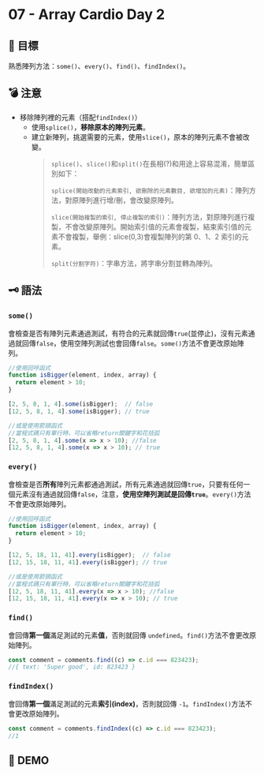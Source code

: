 # 07 - Array Cardio Day 2

## :dart: 目標

熟悉陣列方法：`some()`、`every()`、`find()`、`findIndex()`。

## :bomb: 注意

- 移除陣列裡的元素（搭配`findIndex()`）
  - 使用`splice()`，**移除原本的陣列元素**。
  - 建立新陣列，挑選需要的元素，使用`slice()`，原本的陣列元素不會被改變。
    > `splice()`、`slice()`和`split()`在長相(?)和用途上容易混淆，簡單區別如下：
    >
    > `splice(開始改動的元素索引, 欲刪除的元素數目, 欲增加的元素)`：陣列方法，對原陣列進行增/刪，會改變原陣列。
    >
    > `slice(開始複製的索引, 停止複製的索引)`：陣列方法，對原陣列進行複製，不會改變原陣列。開始索引值的元素會複製，結束索引值的元素不會複製，舉例：slice(0,3)會複製陣列的第 0、1、2 索引的元素。
    >
    > `split(分割字符)`：字串方法，將字串分割並轉為陣列。

## :old_key: 語法

### `some()`

會檢查是否有陣列元素通過測試，有符合的元素就回傳`true`(並停止)，沒有元素通過就回傳`false`，使用空陣列測試也會回傳`false`。`some()`方法不會更改原始陣列。

```javascript
//使用回呼函式
function isBigger(element, index, array) {
  return element > 10;
}

[2, 5, 8, 1, 4].some(isBigger);  // false
[12, 5, 8, 1, 4].some(isBigger); // true

//或是使用箭頭函式
//當程式碼只有單行時，可以省略return關鍵字和花括弧
[2, 5, 8, 1, 4].some(x => x > 10); //false
[12, 5, 8, 1, 4].some(x => x > 10); // true
```

### `every()`

會檢查是否**所有**陣列元素都通過測試，所有元素通過就回傳`true`，只要有任何一個元素沒有通過就回傳`false`，注意，**使用空陣列測試是回傳`true`**。`every()`方法不會更改原始陣列。

```javascript
//使用回呼函式
function isBigger(element, index, array) {
  return element > 10;
}

[12, 5, 18, 11, 41].every(isBigger);  // false
[12, 15, 18, 11, 41].every(isBigger); // true

//或是使用箭頭函式
//當程式碼只有單行時，可以省略return關鍵字和花括弧
[12, 5, 18, 11, 41].every(x => x > 10); //false
[12, 15, 18, 11, 41].every(x => x > 10); // true
```

### `find()`

會回傳**第一個**滿足測試的元素**值**，否則就回傳 `undefined`。`find()`方法不會更改原始陣列。

```javascript
const comment = comments.find((c) => c.id === 823423);
//{ text: 'Super good', id: 823423 }
```

### `findIndex()`

會回傳**第一個**滿足測試的元素**索引(index)**，否則就回傳 `-1`。`findIndex()`方法不會更改原始陣列。

```javascript
const comment = comments.findIndex((c) => c.id === 823423);
//1
```

## :beer: DEMO
